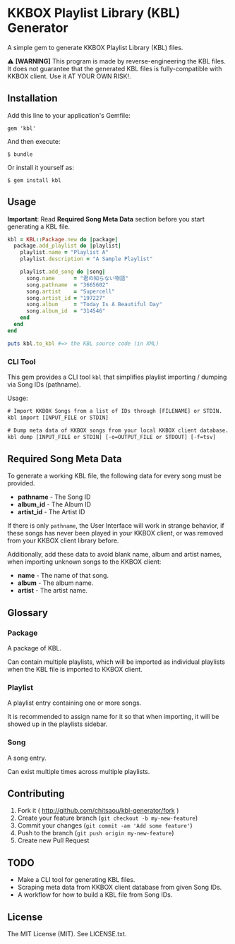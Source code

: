 # KKBOX Playlist Library (KBL) Generator

A simple gem to generate KKBOX Playlist Library (KBL) files.

:warning: **[WARNING]** This program is made by reverse-engineering the KBL files. It does not guarantee that the generated KBL files is fully-compatible with KKBOX client. Use it AT YOUR OWN RISK!.

## Installation

Add this line to your application's Gemfile:

    gem 'kbl'

And then execute:

    $ bundle

Or install it yourself as:

    $ gem install kbl

## Usage

**Important**: Read **Required Song Meta Data** section before you start generating a KBL file.

```rb
kbl = KBL::Package.new do |package|
  package.add_playlist do |playlist|
    playlist.name = "Playlist A"
    playlist.description = "A Sample Playlist"

    playlist.add_song do |song|
      song.name      = "君の知らない物語"
      song.pathname  = "3665602"
      song.artist    = "Supercell"
      song.artist_id = "197227"
      song.album     = "Today Is A Beautiful Day"
      song.album_id  = "314546"
    end
  end
end

puts kbl.to_kbl #=> the KBL source code (in XML)
```

### CLI Tool

This gem provides a CLI tool `kbl` that simplifies playlist importing / dumping via Song IDs (pathname).

Usage:

```txt
# Import KKBOX Songs from a list of IDs through [FILENAME] or STDIN.
kbl import [INPUT_FILE or STDIN]

# Dump meta data of KKBOX songs from your local KKBOX client database.
kbl dump [INPUT_FILE or STDIN] [-o=OUTPUT_FILE or STDOUT] [-f=tsv]
```

## Required Song Meta Data

To generate a working KBL file, the following data for every song must be provided.

* **pathname** - The Song ID
* **album_id** - The Album ID
* **artist_id** - The Artist ID

If there is only `pathname`, the User Interface will work in strange behavior, if these songs has never been played in your KKBOX client, or was removed from your KKBOX client library before.

Additionally, add these data to avoid blank name, album and artist names, when importing unknown songs to the KKBOX client:

* **name** - The name of that song.
* **album** - The album name.
* **artist** - The artist name.

## Glossary

### Package

A package of KBL.

Can contain multiple playlists, which will be imported as individual playlists when the KBL file is imported to KKBOX client.

### Playlist

A playlist entry containing one or more songs.

It is recommended to assign name for it so that when importing, it will be showed up in the playlists sidebar.

### Song

A song entry.

Can exist multiple times across multiple playlists.

## Contributing

1. Fork it ( http://github.com/chitsaou/kbl-generator/fork )
2. Create your feature branch (`git checkout -b my-new-feature`)
3. Commit your changes (`git commit -am 'Add some feature'`)
4. Push to the branch (`git push origin my-new-feature`)
5. Create new Pull Request

## TODO

* Make a CLI tool for generating KBL files.
* Scraping meta data from KKBOX client database from given Song IDs.
* A workflow for how to build a KBL file from Song IDs.

## License

The MIT License (MIT). See LICENSE.txt.

